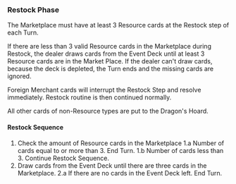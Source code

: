 ### Restock Phase

The Marketplace must have at least 3 Resource cards at the Restock step of each Turn.

If there are less than 3 valid Resource cards in the Marketplace during Restock, the dealer draws cards from the Event Deck until at least 3 Resource cards are in the Market Place. If the dealer can't draw cards, because the deck is depleted, the Turn ends and the missing cards are ignored.

Foreign Merchant cards will interrupt the Restock Step and resolve immediately. Restock routine is then continued normally.

All other cards of non-Resource types are put to the Dragon's Hoard.

#### Restock Sequence

1. Check the amount of Resource cards in the Marketplace
  1.a Number of cards equal to or more than 3. End Turn.
  1.b Number of cards less than 3. Continue Restock Sequence.
2. Draw cards from the Event Deck until there are three cards in the Marketplace.
  2.a If there are no cards in the Event Deck left. End Turn.
